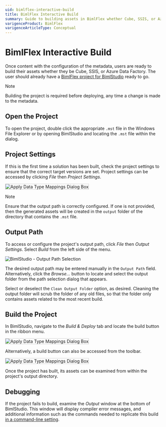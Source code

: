 ```yaml
---
uid: bimlflex-interactive-build
title: BimlFlex Interactive Build
summary: Guide to building assets in BimlFlex whether Cube, SSIS, or Azure Data Factory
varigenceProduct: BimlFlex
varigenceArticleType: Conceptual
---
```

# BimlFlex Interactive Build

Once content with the configuration of the metadata, users are ready to build their assets whether they be Cube, SSIS, or Azure Data Factory. The user should already have a [BimlFlex project for BimlStudio](xref:bimlflex-setup-bimlstudio-project) ready to go.

>[!NOTE]
> Building the project is required before deploying, any time a change is made to the metadata.

## Open the Project

To open the project, double click the appropriate `.mst` file in the Windows File Explorer or by opening BimlStudio and locating the `.mst` file within the dialog.

## Project Settings

If this is the first time a solution has been built, check the project settings to ensure that the correct target versions are set.
Project settings can be accessed by clicking *File* then *Project Settings*. 

<img 
    src="images/targetversionsettings.png" 
    style="border: 1px solid #CCC;" 
    title="Apply Data Type Mappings Dialog Box" 
/>

>[!NOTE]
> Ensure that the output path is correctly configured. If one is not provided, then the generated assets will be created in the `output` folder of the directory that contains the `.mst` file.

## Output Path

To access or configure the project's output path, click *File* then *Output Settings*. Select *Build* from the left side of the menu.

![BimlStudio - Output Path Selection](images/bs-build-output-path.png "BimlStudio - Output Path Selection")

The desired output path may be entered manually in the `Output Path` field.
Alternatively, click the *Browse...* button to locate and select the output folder from the path selection dialog that appears.

Select or deselect the `Clean Output Folder` option, as desired.
Cleaning the output folder will scrub the folder of any old files, so that the folder only contains assets related to the most recent build.

## Build the Project

In BimlStudio, navigate to the *Build & Deploy* tab and locate the build button in the ribbon menu.

<img 
    src="images/mainbuild.png"
    style="border: 1px solid #CCC;"
    title="Apply Data Type Mappings Dialog Box"
/>

Alternatively, a build button can also be accessed from the toolbar.

<img 
    src="images/toolbarbuild.png"
    style="border: 1px solid #CCC;"
    title="Apply Data Type Mappings Dialog Box"
/>

Once the project has built, its assets can be examined from within the project's output directory.

## Debugging

If the project fails to build, examine the *Output* window at the bottom of BimlStudio.
This window will display compiler error messages, and additional information such as the commands needed to replicate this build [in a command-line setting](xref:bimlflex-command-line-build).
